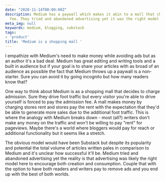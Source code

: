 ```yaml
---
date: "2020-11-14T00:00:00Z"
description: Medium has a paywall which makes it akin to a mall that charges an admission
  fee. They tried and abandoned advertising yet it was the right model here.
meta_img: null
keywords: medium, blogging, substack
tags:
- 'product'
title: 'Medium is a shopping mall '
---
```


I empathize with Medium's need to make money while avoiding ads but as an author it's a bad deal. Medium has great editing and writing tools and a built in audience but if your goal is to share your articles with as broad of an audience as possible the fact that Medium throws up a paywall is a non-starter. Sure you can avoid it by going incognito but how many readers know that?

One way to think about Medium is as a shopping mall that decides to charge admission. Sure they drive foot traffic but every visitor you're able to drive yourself is forced to pay the admission fee. A mall makes money by charging stores rent and stores pay the rent with the expectation that they'd be able to generate more sales due to the additional foot traffic. This is where the analogy with Medium breaks down - most (all?) writers don't make any money on the traffic and won't be willing to pay "rent" for pageviews. Maybe there's a world where bloggers would pay for reach or additional functionality but it seems like a stretch.

The obvious model would have been Substack but despite its popularity and potential the total volume of articles written pales in comparison to Medium and it's unclear how successful it'll be. Medium tried and abandoned advertising yet the reality is that advertising was likely the right model here to encourage both creation and consumption. Couple that with the option to have both readers and writers pay to remove ads and you end up with the best of both worlds.
